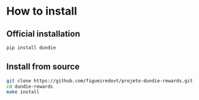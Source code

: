 # How to install

## Official installation

```py
pip install dundie
```

## Install from source

```bash
git clone https://github.com/figueiredovt/projeto-dundie-rewards.git
cd dundie-rewards
make install
```
